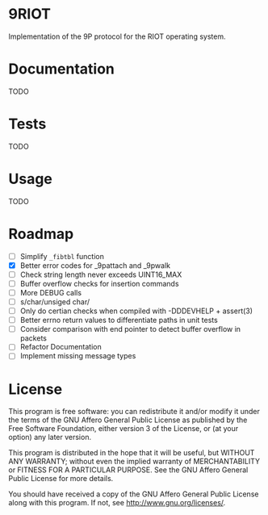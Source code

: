 9RIOT
=====

Implementation of the 9P protocol for the RIOT operating system.

Documentation
=============

TODO

Tests
=====

TODO

Usage
=====

TODO

Roadmap
=======

* [ ] Simplify `_fibtbl` function
* [x] Better error codes for _9pattach and _9pwalk
* [ ] Check string length never exceeds UINT16_MAX
* [ ] Buffer overflow checks for insertion commands
* [ ] More DEBUG calls
* [ ] s/char/unsiged char/
* [ ] Only do certian checks when compiled with -DDDEVHELP + assert(3)
* [ ] Better errno return values to differentiate paths in unit tests
* [ ] Consider comparison with end pointer to detect buffer overflow in packets
* [ ] Refactor Documentation
* [ ] Implement missing message types

License
=======

This program is free software: you can redistribute it and/or
modify it under the terms of the GNU Affero General Public
License as published by the Free Software Foundation, either
version 3 of the License, or (at your option) any later version.

This program is distributed in the hope that it will be useful,
but WITHOUT ANY WARRANTY; without even the implied warranty of
MERCHANTABILITY or FITNESS FOR A PARTICULAR PURPOSE. See the GNU
Affero General Public License for more details.

You should have received a copy of the GNU Affero General Public
License along with this program. If not, see
<http://www.gnu.org/licenses/>.
